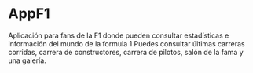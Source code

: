 # AppF1
Aplicación para fans de la F1 donde pueden consultar estadísticas e información del mundo de la formula 1
Puedes consultar últimas carreras corridas, carrera de constructores, carrera de pilotos, salón de la fama y una galería.
